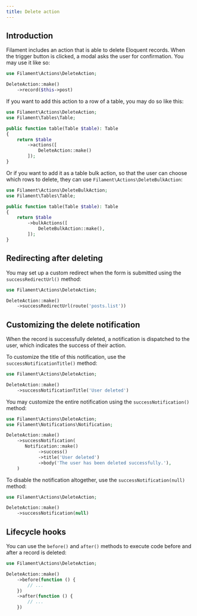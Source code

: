 ```yaml
---
title: Delete action
---
```


## Introduction

Filament includes an action that is able to delete Eloquent records. When the trigger button is clicked, a modal asks the user for confirmation. You may use it like so:

```php
use Filament\Actions\DeleteAction;

DeleteAction::make()
    ->record($this->post)
```

If you want to add this action to a row of a table, you may do so like this:

```php
use Filament\Actions\DeleteAction;
use Filament\Tables\Table;

public function table(Table $table): Table
{
    return $table
        ->actions([
            DeleteAction::make()
        ]);
}
```

Or if you want to add it as a table bulk action, so that the user can choose which rows to delete, they can use `Filament\Actions\DeleteBulkAction`:

```php
use Filament\Actions\DeleteBulkAction;
use Filament\Tables\Table;

public function table(Table $table): Table
{
    return $table
        ->bulkActions([
            DeleteBulkAction::make(),
        ]);
}
```

## Redirecting after deleting

You may set up a custom redirect when the form is submitted using the `successRedirectUrl()` method:

```php
use Filament\Actions\DeleteAction;

DeleteAction::make()
    ->successRedirectUrl(route('posts.list'))
```

## Customizing the delete notification

When the record is successfully deleted, a notification is dispatched to the user, which indicates the success of their action.

To customize the title of this notification, use the `successNotificationTitle()` method:

```php
use Filament\Actions\DeleteAction;

DeleteAction::make()
    ->successNotificationTitle('User deleted')
```

You may customize the entire notification using the `successNotification()` method:

```php
use Filament\Actions\DeleteAction;
use Filament\Notifications\Notification;

DeleteAction::make()
    ->successNotification(
       Notification::make()
            ->success()
            ->title('User deleted')
            ->body('The user has been deleted successfully.'),
    )
```

To disable the notification altogether, use the `successNotification(null)` method:

```php
use Filament\Actions\DeleteAction;

DeleteAction::make()
    ->successNotification(null)
```

## Lifecycle hooks

You can use the `before()` and `after()` methods to execute code before and after a record is deleted:

```php
use Filament\Actions\DeleteAction;

DeleteAction::make()
    ->before(function () {
        // ...
    })
    ->after(function () {
        // ...
    })
```
